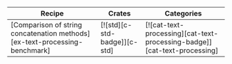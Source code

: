 | Recipe | Crates | Categories |
|--------|--------|------------|
| [Comparison of string concatenation methods][ex-text-processing-benchmark] | [![std][c-std-badge]][c-std] | [![cat-text-processing][cat-text-processing-badge]][cat-text-processing] |

<div class="hidden">
</div>
